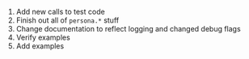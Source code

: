 1. Add new calls to test code
2. Finish out all of `persona.*` stuff
3. Change documentation to reflect logging and changed debug flags
4. Verify examples
5. Add examples

